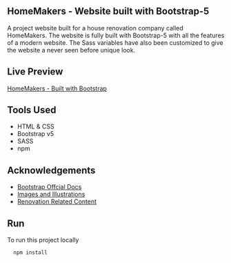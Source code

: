 ## HomeMakers - Website built with Bootstrap-5

A project website built for a house renovation company called HomeMakers. The website is fully built with Bootstrap-5 with all the features of a modern website. The Sass variables have also been customized to give the website a never seen before unique look.

## Live Preview

[HomeMakers - Built with Bootstrap](https://homemakers-bootstrap-dk.netlify.app/)

## Tools Used

- HTML & CSS
- Bootstrap v5
- SASS
- npm

## Acknowledgements

- [Bootstrap Offcial Docs](https://getbootstrap.com/)
- [Images and Illustrations](https://undraw.co/illustrations)
- [Renovation Related Content](https://hometriangle.com/)

## Run

To run this project locally

```bash
  npm install
```
